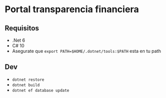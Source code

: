 # Portal transparencia financiera

## Requisitos

- .Net 6
- C# 10
- Asegurate que `export PATH=$HOME/.dotnet/tools:$PATH` esta en tu path

## Dev

- `dotnet restore`
- `dotnet build`
- `dotnet ef database update`
